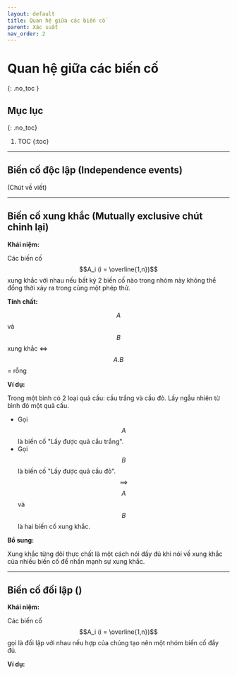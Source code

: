 ```yaml
---
layout: default
title: Quan hệ giữa các biến cố
parent: Xác suất
nav_order: 2
---
```


# Quan hệ giữa các biến cố
{: .no_toc }

## Mục lục
{: .no_toc}

1. TOC
{:toc}

<hr/> 

## Biến cố độc lập (Independence events)
(Chút về viết)

<hr/>

## Biến cố xung khắc (Mutually exclusive chút chỉnh lại)

**Khái niệm:**

Các biến cố $$A_i (i = \overline{1,n})$$ xung khắc với nhau nếu bất kỳ 2 biến cố nào trong nhóm này không thể đồng thời xảy ra trong cùng một phép thử.

**Tính chất:**

$$A$$ và $$B$$ xung khắc <=> $$A.B$$ = rỗng

**Ví dụ:**

Trong một bình có 2 loại quả cầu: cầu trắng và cầu đỏ. Lấy ngẫu nhiên từ bình đó một quả cầu.
- Gọi $$A$$ là biến cố "Lấy được quả cầu trắng".
- Gọi $$B$$ là biến cố "Lấy được quả cầu đỏ".
$$\implies$$ $$A$$ và $$B$$ là hai biến cố xung khắc.

**Bổ sung:**

Xung khắc từng đôi thực chất là một cách nói đầy đủ khi nói về xung khắc của nhiều biến cố để nhấn mạnh sự xung khắc.

<hr/>

## Biến cố đối lập ()

**Khái niệm:**

Các biến cố $$A_i (i = \overline{1,n})$$ gọi là đối lập với nhau nếu hợp của chúng tạo nên một nhóm biến cố đầy đủ.

**Ví dụ:**

